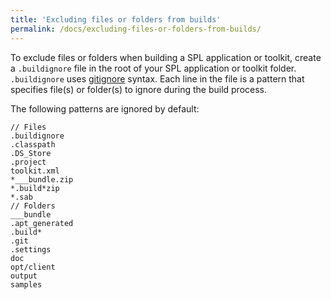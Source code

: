 ```yaml
---
title: 'Excluding files or folders from builds'
permalink: /docs/excluding-files-or-folders-from-builds/
---
```


To exclude files or folders when building a SPL application or toolkit, create a `.buildignore` file in the root of your SPL application or toolkit folder. `.buildignore` uses [gitignore](https://git-scm.com/docs/gitignore#_pattern_format) syntax. Each line in the file is a pattern that specifies file(s) or folder(s) to ignore during the build process.

The following patterns are ignored by default:

```
// Files
.buildignore
.classpath
.DS_Store
.project
toolkit.xml
*___bundle.zip
*.build*zip
*.sab
// Folders
___bundle
.apt_generated
.build*
.git
.settings
doc
opt/client
output
samples
```
